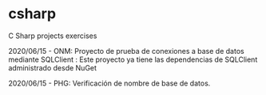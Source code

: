 # csharp
C Sharp projects exercises

2020/06/15 - ONM: Proyecto de prueba de conexiones a base de datos mediante SQLClient
				: Este proyecto ya tiene las dependencias de SQLClient administrado desde NuGet

2020/06/15 - PHG: Verificación de nombre de base de datos.